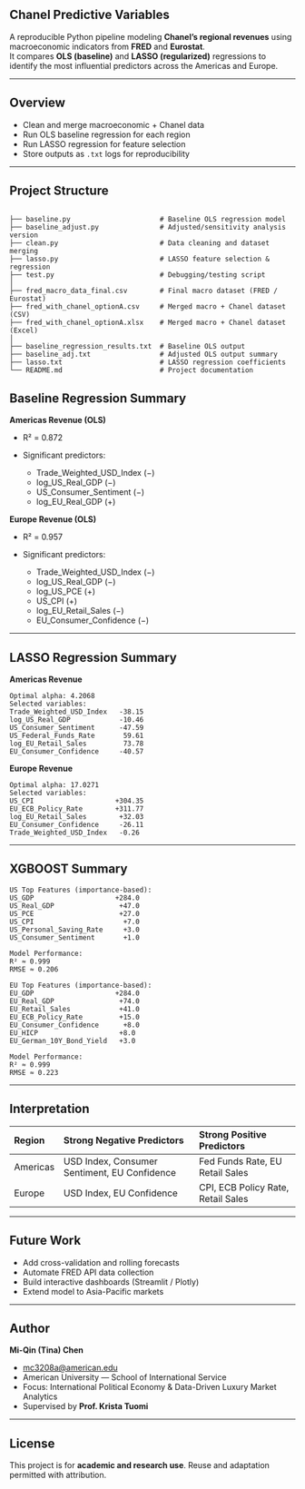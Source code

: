 
## Chanel Predictive Variables

A reproducible Python pipeline modeling **Chanel’s regional revenues** using macroeconomic indicators from **FRED** and **Eurostat**.  
It compares **OLS (baseline)** and **LASSO (regularized)** regressions to identify the most influential predictors across the Americas and Europe.

---

## Overview

- Clean and merge macroeconomic + Chanel data  
- Run OLS baseline regression for each region  
- Run LASSO regression for feature selection  
- Store outputs as `.txt` logs for reproducibility  

---

## Project Structure


```

├── baseline.py                      # Baseline OLS regression model
├── baseline_adjust.py               # Adjusted/sensitivity analysis version
├── clean.py                         # Data cleaning and dataset merging
├── lasso.py                         # LASSO feature selection & regression
├── test.py                          # Debugging/testing script
│
├── fred_macro_data_final.csv        # Final macro dataset (FRED / Eurostat)
├── fred_with_chanel_optionA.csv     # Merged macro + Chanel dataset (CSV)
├── fred_with_chanel_optionA.xlsx    # Merged macro + Chanel dataset (Excel)
│
├── baseline_regression_results.txt  # Baseline OLS output
├── baseline_adj.txt                 # Adjusted OLS output summary
├── lasso.txt                        # LASSO regression coefficients
└── README.md                        # Project documentation

```

## Baseline Regression Summary

**Americas Revenue (OLS)**

* R² = 0.872
* Significant predictors:

  * Trade_Weighted_USD_Index (−)
  * log_US_Real_GDP (−)
  * US_Consumer_Sentiment (−)
  * log_EU_Real_GDP (+)

**Europe Revenue (OLS)**

* R² = 0.957
* Significant predictors:

  * Trade_Weighted_USD_Index (−)
  * log_US_Real_GDP (−)
  * log_US_PCE (+)
  * US_CPI (+)
  * log_EU_Retail_Sales (−)
  * EU_Consumer_Confidence (−)

---

## LASSO Regression Summary

**Americas Revenue**

```
Optimal alpha: 4.2068
Selected variables:
Trade_Weighted_USD_Index   -38.15
log_US_Real_GDP            -10.46
US_Consumer_Sentiment      -47.59
US_Federal_Funds_Rate       59.61
log_EU_Retail_Sales         73.78
EU_Consumer_Confidence     -40.57
```

**Europe Revenue**

```
Optimal alpha: 17.0271
Selected variables:
US_CPI                    +304.35
EU_ECB_Policy_Rate        +311.77
log_EU_Retail_Sales        +32.03
EU_Consumer_Confidence     -26.11
Trade_Weighted_USD_Index   -0.26
```

---
## XGBOOST Summary

```
US Top Features (importance-based):
US_GDP                    +284.0
US_Real_GDP                +47.0
US_PCE                     +27.0
US_CPI                      +7.0
US_Personal_Saving_Rate     +3.0
US_Consumer_Sentiment       +1.0

Model Performance:
R² ≈ 0.999
RMSE ≈ 0.206
```

```
EU Top Features (importance-based):
EU_GDP                    +284.0
EU_Real_GDP                +74.0
EU_Retail_Sales            +41.0
EU_ECB_Policy_Rate         +15.0
EU_Consumer_Confidence      +8.0
EU_HICP                    +8.0
EU_German_10Y_Bond_Yield   +3.0

Model Performance:
R² ≈ 0.999
RMSE ≈ 0.223
```

---

## Interpretation

| Region   | Strong Negative Predictors                   | Strong Positive Predictors         |
| :------- | :------------------------------------------- | :--------------------------------- |
| Americas | USD Index, Consumer Sentiment, EU Confidence | Fed Funds Rate, EU Retail Sales    |
| Europe   | USD Index, EU Confidence                     | CPI, ECB Policy Rate, Retail Sales |

---

## Future Work

* Add cross-validation and rolling forecasts
* Automate FRED API data collection
* Build interactive dashboards (Streamlit / Plotly)
* Extend model to Asia-Pacific markets

---

##  Author

**Mi-Qin (Tina) Chen**
* [mc3208a@american.edu](mailto:mc3208a@american.edu)
* American University — School of International Service
* Focus: International Political Economy & Data-Driven Luxury Market Analytics
* Supervised by **Prof. Krista Tuomi**

---

## License

This project is for **academic and research use**.
Reuse and adaptation permitted with attribution.

